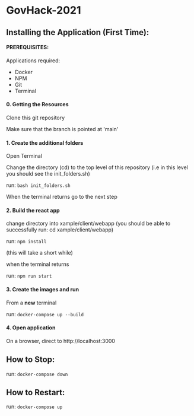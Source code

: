 # GovHack-2021


## Installing the Application (First Time):

#### PREREQUISITES:
Applications required:
- Docker
- NPM
- Git
- Terminal

#### 0. Getting the Resources
Clone this git repository

Make sure that the branch is pointed at 'main'

#### 1. Create the additional folders
Open Terminal

Change the directory (cd) to the top level of this repository (i.e in this level you should see the init_folders.sh)

run: <code>bash init_folders.sh</code>

When the terminal returns go to the next step

#### 2. Build the react app
change directory into xample/client/webapp (you should be able to successfully run: cd xample/client/webapp)

run: <code>npm install</code>

(this will take a short while)

when the terminal returns

run: <code>npm run start</code>

#### 3. Create the images and run
From a <b>new</b> terminal

run: <code>docker-compose up --build</code>

#### 4. Open application
On a browser, direct to http://localhost:3000


## How to Stop:
run: <code>docker-compose down</code>


## How to Restart:
run: <code>docker-compose up</code>
